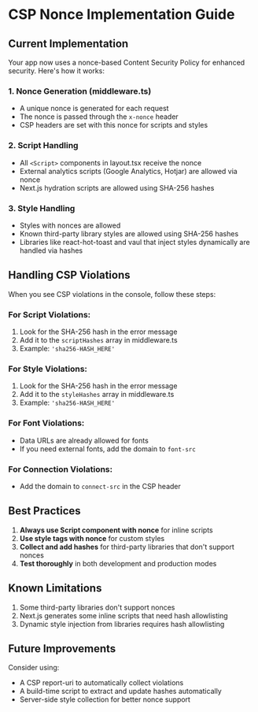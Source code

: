 # CSP Nonce Implementation Guide

## Current Implementation

Your app now uses a nonce-based Content Security Policy for enhanced security. Here's how it works:

### 1. Nonce Generation (middleware.ts)
- A unique nonce is generated for each request
- The nonce is passed through the `x-nonce` header
- CSP headers are set with this nonce for scripts and styles

### 2. Script Handling
- All `<Script>` components in layout.tsx receive the nonce
- External analytics scripts (Google Analytics, Hotjar) are allowed via nonce
- Next.js hydration scripts are allowed using SHA-256 hashes

### 3. Style Handling
- Styles with nonces are allowed
- Known third-party library styles are allowed using SHA-256 hashes
- Libraries like react-hot-toast and vaul that inject styles dynamically are handled via hashes

## Handling CSP Violations

When you see CSP violations in the console, follow these steps:

### For Script Violations:
1. Look for the SHA-256 hash in the error message
2. Add it to the `scriptHashes` array in middleware.ts
3. Example: `'sha256-HASH_HERE'`

### For Style Violations:
1. Look for the SHA-256 hash in the error message
2. Add it to the `styleHashes` array in middleware.ts
3. Example: `'sha256-HASH_HERE'`

### For Font Violations:
- Data URLs are already allowed for fonts
- If you need external fonts, add the domain to `font-src`

### For Connection Violations:
- Add the domain to `connect-src` in the CSP header

## Best Practices

1. **Always use Script component with nonce** for inline scripts
2. **Use style tags with nonce** for custom styles
3. **Collect and add hashes** for third-party libraries that don't support nonces
4. **Test thoroughly** in both development and production modes

## Known Limitations

1. Some third-party libraries don't support nonces
2. Next.js generates some inline scripts that need hash allowlisting
3. Dynamic style injection from libraries requires hash allowlisting

## Future Improvements

Consider using:
- A CSP report-uri to automatically collect violations
- A build-time script to extract and update hashes automatically
- Server-side style collection for better nonce support 